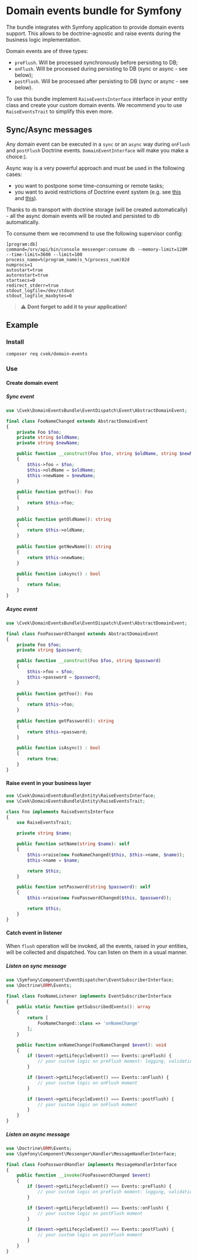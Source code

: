 # Domain events bundle for Symfony
The bundle integrates with Symfony application to provide domain events support. This allows to be doctrine-agnostic and raise events during the business logic implementation.

Domain events are of three types:
- `preFlush`. Will be processed synchronously before persisting to DB;
- `onFlush`. Will be processed during persisting to DB (sync or async - see below);
- `postFlush`. Will be processed after persisting to DB (sync or async - see below).

To use this bundle implement `RaiseEventsInterface` interface in your entity class and create your custom domain events. We recommend you to use `RaiseEventsTrait` to simplify this even more.

## Sync/Async messages
Any domain event can be executed in a `sync` or an `async` way during `onFlush` and `postFlush` Doctrine events. `DomainEventInterface` will make you make a choice:).

Async way is a very powerful approach and must be used in the following cases:
* you want to postpone some time-consuming or remote tasks;
* you want to avoid restrictions of Doctrine event system (e.g. see [this](https://www.doctrine-project.org/projects/doctrine-orm/en/2.6/reference/events.html#onflush) and [this](https://www.doctrine-project.org/projects/doctrine-orm/en/2.6/reference/events.html#postflush)).

Thanks to `db` transport with doctrine storage (will be created automatically) - all the async domain events will be routed and persisted to db automatically.

To consume them we recommend to use the following supervisor config:
```
[program:db]
command=/srv/api/bin/console messenger:consume db --memory-limit=128M --time-limit=3600 --limit=100
process_name=%(program_name)s_%(process_num)02d
numprocs=1
autostart=true
autorestart=true
startsecs=0
redirect_stderr=true
stdout_logfile=/dev/stdout
stdout_logfile_maxbytes=0
```
> :warning: **Dont forget to add it to your application!**

## Example
### Install
`composer req cvek/domain-events`

### Use
#### Create domain event
##### Sync event
```php
use \Cvek\DomainEventsBundle\EventDispatch\Event\AbstractDomainEvent;

final class FooNameChanged extends AbstractDomainEvent
{
    private Foo $foo;
    private string $oldName;
    private string $newName;

    public function __construct(Foo $foo, string $oldName, string $newName)
    {
        $this->foo = $foo;
        $this->oldName = $oldName;
        $this->newName = $newName;
    }
   
    public function getFoo(): Foo
    {
        return $this->foo;
    }
    
    public function getOldName(): string
    {
        return $this->oldName;
    }
    
    public function getNewName(): string
    {
        return $this->newName;
    }

    public function isAsync() : bool
    {
        return false;
    }
}
```
##### Async event
```php
use \Cvek\DomainEventsBundle\EventDispatch\Event\AbstractDomainEvent;

final class FooPasswordChanged extends AbstractDomainEvent
{
    private Foo $foo;
    private string $password;

    public function __construct(Foo $foo, string $password)
    {
        $this->foo = $foo;
        $this->password = $password;
    }
   
    public function getFoo(): Foo
    {
        return $this->foo;
    }
    
    public function getPassword(): string
    {
        return $this->password;
    }

    public function isAsync() : bool
    {
        return true;
    }
}
```

#### Raise event in your business layer
```php
use \Cvek\DomainEventsBundle\Entity\RaiseEventsInterface;
use \Cvek\DomainEventsBundle\Entity\RaiseEventsTrait;

class Foo implements RaiseEventsInterface
{
    use RaiseEventsTrait;

    private string $name;

    public function setName(string $name): self
    {
        $this->raise(new FooNameChanged($this, $this->name, $name));
        $this->name = $name;

        return $this;
    }

    public function setPassword(string $password): self
    {
        $this->raise(new FooPasswordChanged($this, $password));

        return $this;
    }
}
```
#### Catch event in listener
When `flush` operation will be invoked, all the events, raised in your entities, will be collected and dispatched. You can listen on them in a usual manner.
##### Listen on sync message
```php
use \Symfony\Component\EventDispatcher\EventSubscriberInterface;
use \Doctrine\ORM\Events;

final class FooNameListener implements EventSubscriberInterface
{
    public static function getSubscribedEvents(): array
    {
        return [
            FooNameChanged::class => 'onNameChange'
        ];
    }

    public function onNameChange(FooNameChanged $event): void
    {
        if ($event->getLifecycleEvent() === Events::preFlush) {
            // your custom logic on preFlush moment: logging, validation etc...        
        }

        if ($event->getLifecycleEvent() === Events::onFlush) {
            // your custom logic on onFlush moment        
        }

        if ($event->getLifecycleEvent() === Events::postFlush) {
            // your custom logic on onFlush moment        
        }
    }
}
```
##### Listen on async message
```php
use \Doctrine\ORM\Events;
use \Symfony\Component\Messenger\Handler\MessageHandlerInterface;

final class FooPasswordHandler implements MessageHandlerInterface
{
    public function __invoke(FooPasswordChanged $event)
    {
        if ($event->getLifecycleEvent() === Events::preFlush) {
            // your custom logic on preFlush moment: logging, validation etc...        
        }

        if ($event->getLifecycleEvent() === Events::onFlush) {
            // your custom logic on postFlush moment        
        }

        if ($event->getLifecycleEvent() === Events::postFlush) {
            // your custom logic on postFlush moment        
        }
    }
}
```